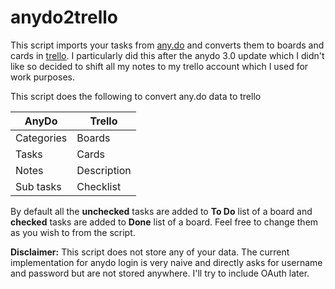 # anydo2trello
This script imports your tasks from [any.do](https://www.any.do) and converts them to boards and cards in [trello](https://www.trello.com). I particularly did this after the anydo 3.0 update which I didn't like so decided to shift all my notes to my trello account which I used for work purposes.

This script does the following to convert any.do data to trello

|**AnyDo**|**Trello**|
|---|---|
|Categories|Boards|
|Tasks|Cards
|Notes|Description|
|Sub tasks|Checklist|

By default all the **unchecked** tasks are added to **To Do** list of a board and **checked** tasks are added to **Done** list of a board. Feel free to change them as you wish to from the script.

**Disclaimer:**
This script does not store any of your data. The current implementation for anydo login is very naive and directly asks for username and password but are not stored anywhere. I'll try to include OAuth later.
